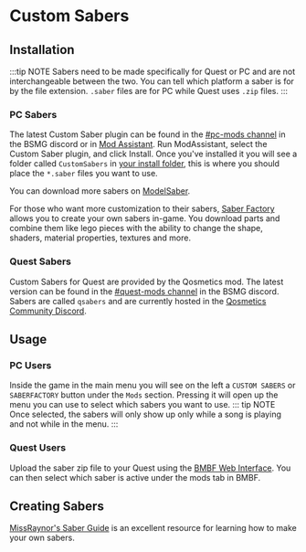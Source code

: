 # Custom Sabers
## Installation
:::tip NOTE
Sabers need to be made specifically for Quest or PC and are not interchangeable between the two. You can tell which platform a saber is for by the file extension. `.saber` files are for PC while Quest uses `.zip` files. 
:::

### PC Sabers
The latest Custom Saber plugin can be found in the [#pc-mods channel](https://discord.gg/beatsabermods) in the BSMG discord or in [Mod Assistant](https://github.com/Assistant/ModAssistant). Run ModAssistant, select the Custom Saber plugin, and click Install. Once you've installed it you will see a folder called `CustomSabers` in [your install folder](/faq/install-folder.md), this is where you should place the `*.saber` files you want to use. 

You can download more sabers on [ModelSaber](https://modelsaber.com/Sabers/).

For those who want more customization to their sabers, [Saber Factory](https://github.com/ToniMacaroni/SaberFactory#readme) allows you to create your own sabers in-game. You download parts and combine them like lego pieces with the ability to change the shape, shaders, material properties, textures and more.

### Quest Sabers 
Custom Sabers for Quest are provided by the Qosmetics mod. The latest version can be found in the [#quest-mods channel](https://discord.gg/beatsabermods) in the BSMG discord. Sabers are called `qsabers` and are currently hosted in the [Qosmetics Community Discord](https://discord.gg/MEBVngG). 

## Usage

### PC Users
Inside the game in the main menu you will see on the left a `CUSTOM SABERS` or `SABERFACTORY` button under the `Mods` section. Pressing it will open up the menu you can use to select which sabers you want to use.
::: tip NOTE
Once selected, the sabers will only show up only while a song is playing and not while in the menu. 
:::

### Quest Users
Upload the saber zip file to your Quest using the [BMBF Web Interface](/quest-modding.md#installing-mods). You can then select which saber is active under the mods tab in BMBF.

## Creating Sabers
[MissRaynor's Saber Guide](/models/sabers-guide.html) is an excellent resource for learning how to make your own sabers.
